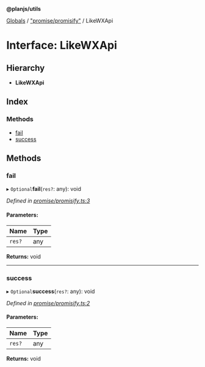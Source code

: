 **@planjs/utils**

[Globals](../README.md) / ["promise/promisify"](../modules/_promise_promisify_.md) / LikeWXApi

# Interface: LikeWXApi

## Hierarchy

* **LikeWXApi**

## Index

### Methods

* [fail](_promise_promisify_.likewxapi.md#fail)
* [success](_promise_promisify_.likewxapi.md#success)

## Methods

### fail

▸ `Optional`**fail**(`res?`: any): void

*Defined in [promise/promisify.ts:3](https://github.com/planjs/utils/blob/af978cc/src/promise/promisify.ts#L3)*

#### Parameters:

Name | Type |
------ | ------ |
`res?` | any |

**Returns:** void

___

### success

▸ `Optional`**success**(`res?`: any): void

*Defined in [promise/promisify.ts:2](https://github.com/planjs/utils/blob/af978cc/src/promise/promisify.ts#L2)*

#### Parameters:

Name | Type |
------ | ------ |
`res?` | any |

**Returns:** void

